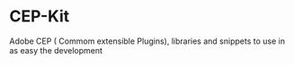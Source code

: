 # CEP-Kit
Adobe CEP ( Commom extensible Plugins), libraries and snippets to use in as easy the development
